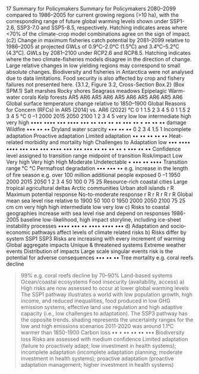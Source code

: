 17
Summary for Policymakers
Summary for Policymakers
2080–2099 compared to 1986–2005 for current growing regions (>10 ha), with the corresponding range of future global warming levels shown under SSP1-
2.6, SSP3-7.0 and SSP5-8.5, respectively. Hatching indicates areas where <70% of the climate-crop model combinations agree on the sign of impact. (c2) 
Change in maximum fisheries catch potential by 2081–2099 relative to 1986–2005 at projected GWLs of 0.9°C–2.0°C (1.5°C) and 3.4°C–5.2°C (4.3°C). 
GWLs by 2081–2100 under RCP2.6 and RCP8.5. Hatching indicates where the two climate-fisheries models disagree in the direction of change. Large relative 
changes in low yielding regions may correspond to small absolute changes. Biodiversity and fisheries in Antarctica were not analysed due to data limitations. 
Food security is also affected by crop and fishery failures not presented here. {3.1.2, Figure 3.2, Cross-Section Box.2} (Box SPM.1)
Salt
marshes
Rocky
shores
Seagrass
meadows
Epipelagic
Warm-water
corals
Kelp
forests
AR5 AR6
AR5 AR6
AR5 AR6
AR5 AR6
AR5 AR6
Global surface temperature change
relative to 1850–1900
Global Reasons for Concern (RFCs) 
in AR5 (2014) vs. AR6 (2022)
°C
0
1
1.5
2
3
4
5
0
1
1.5
2
3
4
5
°C
0
–1
2000 2015
2050
2100
1
2
3
4
5
very low
low
intermediate
high
very high
••••
••••
•••
••••
•••
••
•••
••
••
•••
••
•
••
••
••
damage
Wildﬁre
•••
••
••
Dryland
water 
scarcity
•••
••
••
0
2
3
4
1.5
1
Incomplete
adaptation
Proactive
adaptation
Limited
adaptation
••
••
••
••
••
Heat-related morbidity and mortality
high
Challenges to Adaptation
low
•••
••••
••••
•••
•••
•••
••••
•••
•••
•••
••
••
••
••
•
•••
••
••
Conﬁdence level
assigned to 
transition range
midpoint of transition
Risk/impact
Low
Very high
Very high
High
Moderate
Undetectable
•
•••
••
••••
Transition range
°C
°C
Permafrost 
degradation
•••
•••
••
e.g. increase in the 
length of ﬁre season
e.g. over 100 million 
additional people 
exposed
0
–1
1950
2000 2015
2050
1
2
3
4
50
100
0
75
25
Resource-rich
coastal cities
Large tropical
agricultural
deltas
Arctic
communities
Urban
atoll islands
r
R
Maximum potential
response
No-to-moderate
response
r
R
r
R
r
R
r
R
Global mean sea level rise relative to 1900
50
100
0
1950
2000
2050
2100
75
25
cm
cm
very high
high
intermediate
low
very low
c) Risks to coastal geographies increase with sea level rise and depend on responses
1986-2005
baseline
low-likelihood, high impact 
storyline, including ice-sheet 
instability processes
••••
•••
••
••••
••••
•••
d) Adaptation and 
socio-economic pathways 
affect levels of climate 
related risks
b) Risks differ by system
SSP1
SSP3
Risks are increasing with every increment of warming
Global
aggregate
impacts
Unique &
threatened
systems
Extreme
weather
events
Distribution
of impacts
Large scale
singular
events
risk is the potential for 
adverse consequences
•••
••
••
Tree
mortality
e.g. coral 
reefs decline 
>99%
e.g. coral 
reefs decline 
by 70–90%
Land-based systems
Ocean/coastal ecosystems
Food insecurity
(availability, access)
a) High risks are now assessed to occur at lower global warming levels
The SSP1 pathway illustrates 
a world with low population 
growth, high income, and 
reduced inequalities, food 
produced in low GHG 
emission systems, effective 
land use regulation and high 
adaptive capacity (i.e., low 
challenges to adaptation). 
The SSP3 pathway has the 
opposite trends.
shading represents the 
uncertainty ranges for 
the low and high 
emissions scenarios
2011-2020 was 
around 1.1°C warmer 
than 1850-1900
Carbon
loss
••
•
••
••
••
•••
Biodiversity
loss
Risks are 
assessed with 
medium conﬁdence
Limited adaptation (failure to proactively 
adapt; low investment in health systems); 
incomplete adaptation (incomplete 
adaptation planning; moderate investment 
in health systems); proactive adaptation 
(proactive adaptation management; higher 
investment in health systems)
